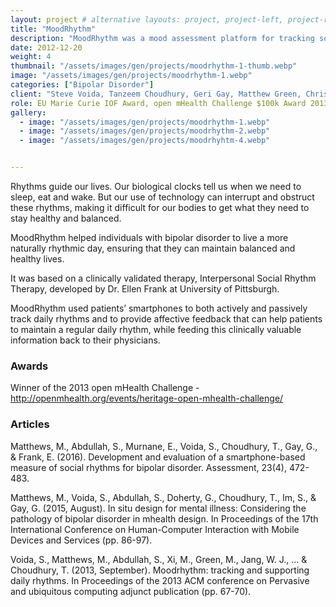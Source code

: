 ```yaml
---
layout: project # alternative layouts: project, project-left, project-right, project-top
title: "MoodRhythm"
description: "MoodRhythm was a mood assessment platform for tracking social rhythms and behaviour of people with bipolar disorder."
date: 2012-12-20
weight: 4
thumbnail: "/assets/images/gen/projects/moodrhythm-1-thumb.webp"
image: "/assets/images/gen/projects/moodrhythm-1.webp"
categories: ["Bipolar Disorder"]
client: "Steve Voida, Tanzeem Choudhury, Geri Gay, Matthew Green, Chrissie Chi, Mashfiqui Rabbi, Saeed Abdullah"
role: EU Marie Curie IOF Award, open mHealth Challenge $100k Award 2013
gallery:
  - image: "/assets/images/gen/projects/moodrhythm-1.webp"
  - image: "/assets/images/gen/projects/moodrhythm-2.webp"
  - image: "/assets/images/gen/projects/moodrhyhtm-4.webp"


---
```


Rhythms guide our lives. Our biological clocks tell us when we need to sleep, eat and wake. But our use of technology can interrupt and obstruct these rhythms, making it difficult for our bodies to get what they need to stay healthy and balanced. 

MoodRhythm helped individuals with bipolar disorder to live a more naturally rhythmic day, ensuring that they can maintain balanced and healthy lives. 

It was based on a clinically validated therapy, Interpersonal Social Rhythm Therapy, developed by Dr. Ellen Frank at University of Pittsburgh. 

MoodRhythm used patients’ smartphones to both actively and passively track daily rhythms and to provide affective feedback that can help patients to maintain a regular daily rhythm, while feeding this clinically valuable information back to their physicians.

### Awards 

Winner of the 2013 open mHealth Challenge - http://openmhealth.org/events/heritage-open-mhealth-challenge/

### Articles 
Matthews, M., Abdullah, S., Murnane, E., Voida, S., Choudhury, T., Gay, G., & Frank, E. (2016). Development and evaluation of a smartphone-based measure of social rhythms for bipolar disorder. Assessment, 23(4), 472-483.

Matthews, M., Voida, S., Abdullah, S., Doherty, G., Choudhury, T., Im, S., & Gay, G. (2015, August). In situ design for mental illness: Considering the pathology of bipolar disorder in mhealth design. In Proceedings of the 17th International Conference on Human-Computer Interaction with Mobile Devices and Services (pp. 86-97).

Voida, S., Matthews, M., Abdullah, S., Xi, M., Green, M., Jang, W. J., ... & Choudhury, T. (2013, September). Moodrhythm: tracking and supporting daily rhythms. In Proceedings of the 2013 ACM conference on Pervasive and ubiquitous computing adjunct publication (pp. 67-70).

